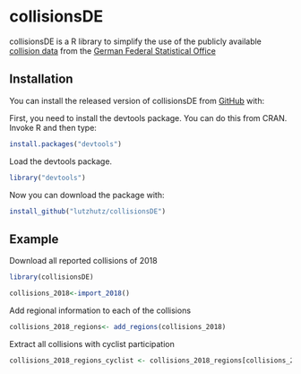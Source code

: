 
<!-- README.md is generated from README.Rmd. Please edit that file -->

# collisionsDE

<!-- badges: start -->

<!-- badges: end -->

collisionsDE is a R library to simplify the use of the publicly
available [collision
data](https://unfallatlas.statistikportal.de/_opendata2019.html) from
the [German Federal Statistical
Office](https://www.destatis.de/DE/Home/_inhalt.html)

## Installation

You can install the released version of collisionsDE from
[GitHub](https://github.com) with:

First, you need to install the devtools package. You can do this from
CRAN. Invoke R and then type:

``` r
install.packages("devtools")
```

Load the devtools package.

``` r
library("devtools")
```

Now you can download the package with:

``` r
install_github("lutzhutz/collisionsDE")
```

## Example

Download all reported collisions of 2018

``` r
library(collisionsDE)

collisions_2018<-import_2018()
```

Add regional information to each of the collisions

``` r
collisions_2018_regions<- add_regions(collisions_2018)
```

Extract all collisions with cyclist participation

``` r
collisions_2018_regions_cyclist <- collisions_2018_regions[collisions_2018_regions$IstRad == 1,]
```
